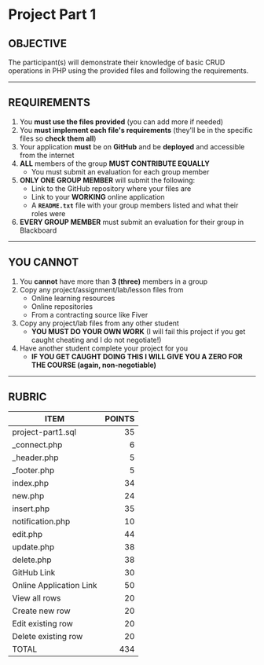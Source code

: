 # Project Part 1

## OBJECTIVE
The participant(s) will demonstrate their knowledge of basic CRUD operations in PHP using the provided files and following the requirements.
***

## REQUIREMENTS
1. You **must use the files provided** (you can add more if needed)
2. You **must implement each file's requirements** (they'll be in the specific files so **check them all**)
3. Your application **must** be on **GitHub** and be **deployed** and accessible from the internet
4. **ALL** members of the group **MUST CONTRIBUTE EQUALLY**
    * You must submit an evaluation for each group member
5. **ONLY ONE GROUP MEMBER** will submit the following:
    * Link to the GitHub repository where your files are
    * Link to your **WORKING** online application
    * A **`README.txt`** file with your group members listed and what their roles were
6. **EVERY GROUP MEMBER** must submit an evaluation for their group in Blackboard
***

## YOU CANNOT
1. You **cannot** have more than **3 (three)** members in a group
2. Copy any project/assignment/lab/lesson files from
    * Online learning resources
    * Online repositories
    * From a contracting source like Fiver
3. Copy any project/lab files from any other student
    * **YOU MUST DO YOUR OWN WORK** (I will fail this project if you get caught cheating and I do not negotiate!)
4. Have another student complete your project for you
    * **IF YOU GET CAUGHT DOING THIS I WILL GIVE YOU A ZERO FOR THE COURSE (again, non-negotiable)**
***

## RUBRIC
**ITEM** | **POINTS**
-------- | ----------:
project-part1.sql | 35
_connect.php | 6
_header.php | 5
_footer.php | 5
index.php | 34
new.php | 24
insert.php | 35
notification.php | 10
edit.php | 44
update.php | 38
delete.php | 38
GitHub Link | 30
Online Application Link | 50
View all rows | 20
Create new row | 20
Edit existing row | 20
Delete existing row | 20
TOTAL | 434